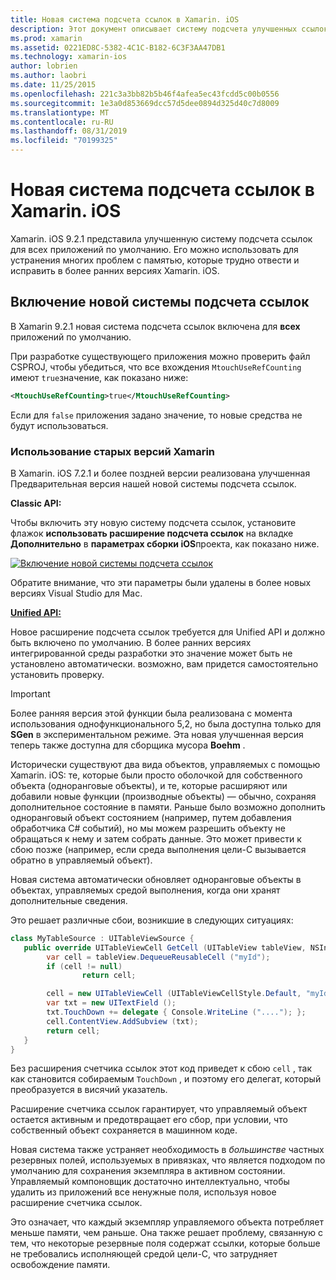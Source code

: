 ```yaml
---
title: Новая система подсчета ссылок в Xamarin. iOS
description: Этот документ описывает систему подсчета улучшенных ссылок Xamarin, включенную во всех приложениях Xamarin. iOS по умолчанию.
ms.prod: xamarin
ms.assetid: 0221ED8C-5382-4C1C-B182-6C3F3AA47DB1
ms.technology: xamarin-ios
author: lobrien
ms.author: laobri
ms.date: 11/25/2015
ms.openlocfilehash: 221c3a3bb82b5b46f4afea5ec43fcdd5c00b0556
ms.sourcegitcommit: 1e3a0d853669dcc57d5dee0894d325d40c7d8009
ms.translationtype: MT
ms.contentlocale: ru-RU
ms.lasthandoff: 08/31/2019
ms.locfileid: "70199325"
---
```

# <a name="new-reference-counting-system-in-xamarinios"></a>Новая система подсчета ссылок в Xamarin. iOS

Xamarin. iOS 9.2.1 представила улучшенную систему подсчета ссылок для всех приложений по умолчанию. Его можно использовать для устранения многих проблем с памятью, которые трудно отвести и исправить в более ранних версиях Xamarin. iOS.

## <a name="enabling-the-new-reference-counting-system"></a>Включение новой системы подсчета ссылок

В Xamarin 9.2.1 новая система подсчета ссылок включена для **всех** приложений по умолчанию.

При разработке существующего приложения можно проверить файл CSPROJ, чтобы убедиться, что все вхождения `MtouchUseRefCounting` имеют `true`значение, как показано ниже:

```xml
<MtouchUseRefCounting>true</MtouchUseRefCounting>
```

Если для `false` приложения задано значение, то новые средства не будут использоваться.

### <a name="using-older-versions-of-xamarin"></a>Использование старых версий Xamarin

В Xamarin. iOS 7.2.1 и более поздней версии реализована улучшенная Предварительная версия нашей новой системы подсчета ссылок.

**Classic API:**

Чтобы включить эту новую систему подсчета ссылок, установите флажок **использовать расширение подсчета ссылок** на вкладке **Дополнительно** в **параметрах сборки iOS**проекта, как показано ниже. 

[![](newrefcount-images/image1.png "Включение новой системы подсчета ссылок")](newrefcount-images/image1.png#lightbox)

Обратите внимание, что эти параметры были удалены в более новых версиях Visual Studio для Mac.

 **[Unified API:](~/cross-platform/macios/unified/index.md)**

 Новое расширение подсчета ссылок требуется для Unified API и должно быть включено по умолчанию. В более ранних версиях интегрированной среды разработки это значение может быть не установлено автоматически. возможно, вам придется самостоятельно установить проверку.


> [!IMPORTANT]
> Более ранняя версия этой функции была реализована с момента использования однофункционального 5,2, но была доступна только для **SGen** в экспериментальном режиме. Эта новая улучшенная версия теперь также доступна для сборщика мусора **Boehm** .


Исторически существуют два вида объектов, управляемых с помощью Xamarin. iOS: те, которые были просто оболочкой для собственного объекта (одноранговые объекты), и те, которые расширяют или добавили новые функции (производные объекты) — обычно, сохраняя дополнительное состояние в памяти. Раньше было возможно дополнить одноранговый объект состоянием (например, путем добавления обработчика C# событий), но мы можем разрешить объекту не обращаться к нему и затем собрать данные. Это может привести к сбою позже (например, если среда выполнения цели-C вызывается обратно в управляемый объект).

Новая система автоматически обновляет одноранговые объекты в объектах, управляемых средой выполнения, когда они хранят дополнительные сведения.

Это решает различные сбои, возникшие в следующих ситуациях:

```csharp
class MyTableSource : UITableViewSource {
   public override UITableViewCell GetCell (UITableView tableView, NSIndexPath indexPath) {
        var cell = tableView.DequeueReusableCell ("myId");
        if (cell != null)
                return cell;

        cell = new UITableViewCell (UITableViewCellStyle.Default, "myId");
        var txt = new UITextField ();
        txt.TouchDown += delegate { Console.WriteLine ("...."); };
        cell.ContentView.AddSubview (txt);
        return cell;
   }
}
```

Без расширения счетчика ссылок этот код приведет к сбою `cell` , так как становится собираемым `TouchDown` , и поэтому его делегат, который преобразуется в висячий указатель.

Расширение счетчика ссылок гарантирует, что управляемый объект остается активным и предотвращает его сбор, при условии, что собственный объект сохраняется в машинном коде.

Новая система также устраняет необходимость в *большинстве* частных резервных полей, используемых в привязках, что является подходом по умолчанию для сохранения экземпляра в активном состоянии. Управляемый компоновщик достаточно интеллектуально, чтобы удалить из приложений все ненужные поля, используя новое расширение счетчика ссылок.

Это означает, что каждый экземпляр управляемого объекта потребляет меньше памяти, чем раньше. Она также решает проблему, связанную с тем, что некоторые резервные поля содержат ссылки, которые больше не требовались исполняющей средой цели-C, что затрудняет освобождение памяти.
